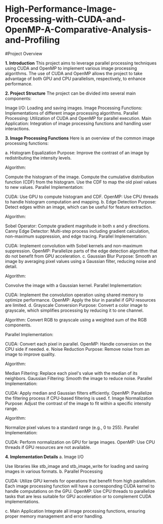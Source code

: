 # High-Performance-Image-Processing-with-CUDA-and-OpenMP-A-Comparative-Analysis-and-Profiling

#Project Overview

**1. Introduction**
This project aims to leverage parallel processing techniques using CUDA and OpenMP to implement various image processing algorithms. The use of CUDA and OpenMP allows the project to take advantage of both GPU and CPU parallelism, respectively, to enhance performance.


**2. Project Structure**
The project can be divided into several main components:


Image I/O: Loading and saving images.
Image Processing Functions: Implementations of different image processing algorithms.
Parallel Processing: Utilization of CUDA and OpenMP for parallel execution.
Main Application: Integration of image processing functions and handling user interactions.


**3. Image Processing Functions**
Here is an overview of the common image processing functions:

a. Histogram Equalization
Purpose: Improve the contrast of an image by redistributing the intensity levels.

Algorithm:

Compute the histogram of the image.
Compute the cumulative distribution function (CDF) from the histogram.
Use the CDF to map the old pixel values to new values.
Parallel Implementation:

CUDA: Use GPU to compute histogram and CDF.
OpenMP: Use CPU threads to handle histogram computation and mapping.
b. Edge Detection
Purpose: Detect edges within an image, which can be useful for feature extraction.

Algorithm:

Sobel Operator: Compute gradient magnitude in both x and y directions.
Canny Edge Detector: Multi-step process including gradient calculation, non-maximum suppression, and edge tracing.
Parallel Implementation:

CUDA: Implement convolution with Sobel kernels and non-maximum suppression.
OpenMP: Parallelize parts of the edge detection algorithm that do not benefit from GPU acceleration.
c. Gaussian Blur
Purpose: Smooth an image by averaging pixel values using a Gaussian filter, reducing noise and detail.

Algorithm:

Convolve the image with a Gaussian kernel.
Parallel Implementation:

CUDA: Implement the convolution operation using shared memory to optimize performance.
OpenMP: Apply the blur in parallel if GPU resources are limited.
d. Grayscale Conversion
Purpose: Convert a color image to grayscale, which simplifies processing by reducing it to one channel.

Algorithm: Convert RGB to grayscale using a weighted sum of the RGB components.

Parallel Implementation:

CUDA: Convert each pixel in parallel.
OpenMP: Handle conversion on the CPU side if needed.
e. Noise Reduction
Purpose: Remove noise from an image to improve quality.

Algorithm:

Median Filtering: Replace each pixel's value with the median of its neighbors.
Gaussian Filtering: Smooth the image to reduce noise.
Parallel Implementation:

CUDA: Apply median and Gaussian filters efficiently.
OpenMP: Parallelize the filtering process if CPU-based filtering is used.
f. Image Normalization
Purpose: Adjust the contrast of the image to fit within a specific intensity range.

Algorithm:

Normalize pixel values to a standard range (e.g., 0 to 255).
Parallel Implementation:

CUDA: Perform normalization on GPU for large images.
OpenMP: Use CPU threads if GPU resources are not available.


**4. Implementation Details**
a. Image I/O

Use libraries like stb_image and stb_image_write for loading and saving images in various formats.
b. Parallel Processing

CUDA: Utilize GPU kernels for operations that benefit from high parallelism. Each image processing function will have a corresponding CUDA kernel to handle computations on the GPU.
OpenMP: Use CPU threads to parallelize tasks that are less suitable for GPU acceleration or to complement CUDA implementations.

c. Main Application
Integrate all image processing functions, ensuring proper memory management and error handling.
